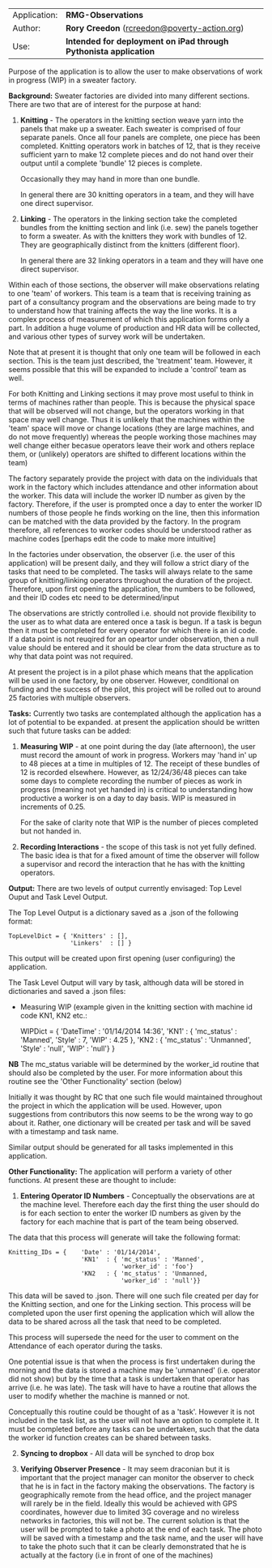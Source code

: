 |     |     |
| --- | --- |
| Application: | **RMG-Observations** |
| Author:      | **Rory Creedon** (rcreedon@poverty-action.org) |
| Use:         | **Intended for deployment on iPad through Pythonista application** |

Purpose of the application is to allow the user to make observations of work in progress (WIP) in a sweater factory.

**Background:** Sweater factories are divided into many different sections. There are two that are of interest for the purpose at hand:

1. **Knitting** - The operators in the knitting section weave yarn into the panels that make up a sweater. Each sweater is comprised of four separate panels. Once all four panels are complete, one piece has been completed. Knitting operators work in batches of 12, that is they receive sufficient yarn to make 12 complete pieces and do not hand over their output until a complete 'bundle' 12 pieces is complete.

    Occasionally they may hand in more than one bundle.
    
    In general there are 30 knitting operators in a team, and they will have one direct supervisor.

2. **Linking** - The operators in the linking section take the completed bundles from the knitting section and link (i.e. sew) the panels together to form a sweater. As with the knitters they work with bundles of 12. They are geographically distinct from the knitters (different floor).

    In general there are 32 linking operators in a team and they will have one direct supervisor.
	
Within each of those sections, the observer will make observations relating to one 'team' of workers. This team is a team that is receiving training as part of a consultancy program and the observations are being made to try to understand how that training affects the way the line works. It is a complex process of measurement of which this application forms only a part. In addition a huge volume of production and HR data will be collected, and various other types of survey work will be undertaken. 

Note that at present it is thought that only one team will be followed in each section. This is the team just described, the 'treatment' team. However, it seems possible that this will be expanded to include a 'control' team as well. 
	
For both Knitting and Linking sections it may prove most useful to think in terms of machines rather than people. This is because the physical space that will be observed will not change, but the operators working in that space may well change. Thus it is unlikely that the machines within the 'team' space will move or change locations (they are large machines, and do not move frequently) whereas the people working those machines may well change either becasue operators leave their work and others replace them, or (unlikely) operators are shifted to different locations within the team)

The factory separately provide the project with data on the individuals that work in the factory which includes attendance and other information about the worker. This data will include the worker ID number as given by the factory. Therefore, if the user is prompted once a day to enter the worker ID numbers of those people he finds working on the line, then this information can be matched with the data provided by the factory. In the program therefore, all references to worker codes should be understood rather as machine codes [perhaps edit the code to make more intuitive]        

In the factories under observation, the observer (i.e. the user of this application) will be present daily, and they will follow a strict diary of the tasks that need to be completed. The tasks will always relate to the same group of knitting/linking operators throughout the duration of the project. Therefore, upon first opening the application, the numbers to be followed, and their ID codes etc need to be determined/input

The observations are strictly controlled i.e. should not provide flexibility to the user as to what data are entered once a task is begun. If a task is begun then it must be completed for every operator for which there is an id code. If a data point is not reuqired for an opeartor under observation, then a null value should be entered and it should be clear from the data structure as to why that data point was not required.

At present the project is in a pilot phase which means that the application will be used in one factory, by one observer. However, conditional on funding and the success of the pilot, this project will be rolled out to around 25 factories with multiple observers. 


**Tasks:** Currently two tasks are contemplated although the application has a lot of potential to be expanded. at present the application should be written such that future tasks can be added:

1. **Measuring WIP** - at one point during the day (late afternoon), the user must record the amount of work in progress. Workers may 'hand in' up to 48 pieces at a time in multiples of 12. The receipt of these bundles of 12 is recorded elsewhere. However, as 12/24/36/48 pieces can take some days to complete recording the number of pieces as work in progress (meaning not yet handed in) is critical to understanding how productive a worker is on a day to day basis. WIP is measured in increments of 0.25.

    For the sake of clarity note that WIP is the number of pieces completed but not handed in.

2. **Recording Interactions** - the scope of this task is not yet fully defined. The basic idea is that for a fixed amount of time the observer will follow a supervisor and record the interaction that he has with the knitting operators. 

**Output:** There are two levels of output currently envisaged: Top Level Ouput and Task Level Output.

The Top Level Output is a dictionary saved as a .json of the following format:

    TopLevelDict = { 'Knitters' : [],
                     'Linkers'  : [] }

This output will be created upon first opening (user configuring) the application.

The Task Level Output will vary by task, although data will be stored in dictionaries and saved a .json files:

* Measuring WIP (example given in the knitting section with machine id code KN1, KN2 etc.:

    WIPDict = { 'DateTime' : '01/14/2014 14:36',
                'KN1'      : { 'mc_status'  : 'Manned',
                               'Style'      : 7,
                               'WIP'        : 4.25 },
                'KN2       : { 'mc_status'  : 'Unmanned',
                               'Style'      : 'null',
                               'WIP'        : 'null'}
              }

**NB** The mc_status variable will be determined by the worker_id routine that should also be completed by the user. For more information about this routine see the 'Other Functionality' section (below)

Initially it was thought by RC that one such file would maintained throughout the project in which the application will be used. However, upon suggestions from contributors this now seems to be the wrong way to go about it. Rather, one dictionary will be created per task and will be saved with a timestamp and task name. 

Similar output should be generated for all tasks implemented in this application.

**Other Functionality:** The application will perform a variety of other functions. At present these are thought to include:

1. **Entering Operator ID Numbers** - Conceptually the observations are at the machine level. Therefore each day the first thing the user should do is for each section to enter the worker ID numbers as given by the factory for each machine that is part of the team being observed.

The data that this process will generate will take the following format:

	Knitting_IDs = {	'Date' : '01/14/2014',
						'KN1'  : { 'mc_status' : 'Manned',
								   'worker_id' : 'foo'}
						'KN2   : { 'mc_status' : 'Unmanned,
								   'worker_id' : 'null'}}

This data will be saved to .json. There will one such file created per day for the Knitting section, and one for the Linking section. This process will be completed upon the user first opening the application which will allow the data to be shared across all the task that need to be completed.

This process will supersede the need for the user to comment on the Attendance of each operator during the tasks.

One potential issue is that when the process is first undertaken during the morning and the data is stored a machine may be 'unmanned' (i.e. operator did not show) but by the time that a task is undertaken that operator has arrive (i.e. he was late). The task will have to have a routine that allows the user to modify whether the machine is manned or not. 

Conceptually this routine could be thought of as a 'task'. However it is not included in the task list, as the user will not have an option to complete it. It must be completed before any tasks can be undertaken, such that the data the worker id function creates can be shared between tasks. 


2. **Syncing to dropbox** - All data will be synched to drop box

3. **Verifying Observer Presence** - It may seem draconian but it is important that the project manager can monitor the observer to check that he is in fact in the factory making the observations. The factory is geographically remote from the head office, and the project manager will rarely be in the field. Ideally this would be achieved with GPS coordinates, however due to limited 3G coverage and no wireless networks in factories, this will not be. The current solution is that the user will be prompted to take a photo at the end of each task. The photo will be saved with a timestamp and the task name, and the user will have to take the photo such that it can be clearly demonstrated that he is actually at the factory (i.e in front of one of the machines)


